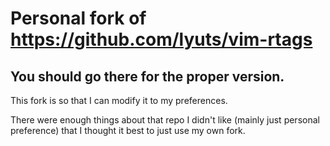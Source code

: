 # Personal fork of https://github.com/lyuts/vim-rtags
## You should go there for the proper version.

This fork is so that I can modify it to my preferences.

There were enough things about that repo I didn't like (mainly just personal
preference) that I thought it best to just use my own fork.
